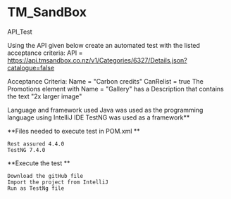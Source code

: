 # TM_SandBox



API_Test

Using the API given below create an automated test with the listed acceptance criteria: API = https://api.tmsandbox.co.nz/v1/Categories/6327/Details.json?catalogue=false

Acceptance Criteria: Name = "Carbon credits" CanRelist = true The Promotions element with Name = "Gallery" has a Description that contains the text "2x larger image"

Language and framework used Java was used as the programming language using IntelliJ IDE
TestNG was used as a framework**

**Files needed to execute test in POM.xml **

    Rest assured 4.4.0
    TestNG 7.4.0

**Execute the test **

    Download the gitHub file
    Import the project from IntelliJ
    Run as TestNg file

